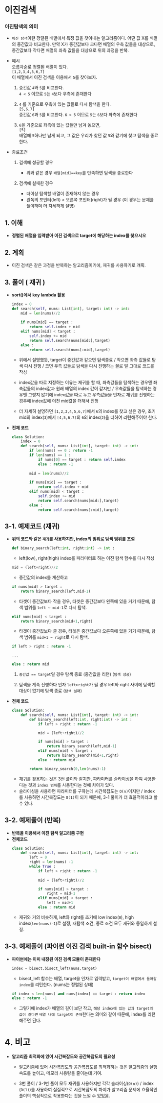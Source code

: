 # 이진검색
### 이진탐색의 의미 
*   ```이진 탐색```이란 정렬된 배열에서 특정 값을 찾아내는 알고리즘이다. 어떤 값 X를 배열의 중간값과 비교한다. 만약 X가 중간값보다 크다면 배열의 우측 값들을 대상으로, 중간값보다 작다면 배열의 좌측 값들을 대상으로 위의 과정을 반복.

* 예시   
오름차순로 정렬된 배열이 있다.   
```[1,2,3,4,5,6,7]```  
이 배열에서 이진 검색을 이용해서 ```5```를 찾아보자.

    1. 
        중간값 ```4```와 ```5```를 비교한다.  
        ```4 < 5``` 이므로 ```5```는 ```4```보다 우측에 존재한다 

    2.  
        ```4``` 를 기준으로 우측에 있는 값들로 다시 탐색을 한다.  
        ```[5,6,7]```   
        중간값 ```6```과 ```5```를 비교한다.
        ```6 > 5``` 이므로 ```5```는 ```6```보다 좌측에 존재한다
    
    3. ```6```을 기준으로 좌측에 있는 값들만 남겨 놓으면,  
        ```[5]```   
        배열에 ```5```하나만 남게 되고, 그 값은 우리가 찾던 값 ```5```와 같기에 찾고 탐색을 종료한다.
    
* 종료조건   
    1. 검색에 성공할 경우 
        * 위와 같은 경우 ```배열[mid]==key```를 만족하면 탐색을 종료한다

    2. 검색에 실패한 경우
        * 더이상 탐색할 배열이 존재하지 않는 경우
        * 왼쪽의 포인터(left) > 오른쪽 포인터(right)가 될 경우 (이 경우는 문제를 풀이하며 더 자세하게 설명)
    
## 1. 이해
* __정렬된 배열을 입력받아 이진 검색으로 target에 해당하는 index를 찾으시오__

## 2. 계획
* 이진 검색은 같은 과정을 반복하는 알고리즘이기에, 재귀를 사용하기로 걔획.

## 3. 풀이 ( 재귀 )

* __sort()에서 key lambda 활용__

    ```python
    index = 0
    def search(self, nums: List[int], target: int) -> int:
        mid = len(nums)//2
        
        if nums[mid] == target :
            return self.index + mid
        elif nums[mid] < target :
            self.index += mid
            return self.search(nums[mid:],target)
        else :
            return self.search(nums[:mid],target)
    ```
    * 위에서 설명했듯, target이 중간값과 같으면 탐색종료 / 작으면 좌측 값들로 탐색 다시 진행 / 크면 우측 값들로 탐색을 다시 진행하는 꼴로 말 그대로 코드를 작성

    * index값을 따로 지정하는 이유는 재귀를 할 때, 좌측값들을 탐색하는 경우엔 좌측값들의 index값과 원래 배열의 index 값이 같지만 / 우측값들을 탐색하는 경우엔 그렇지 않기에 index값을 따로 두고 우측값들을 인자로 재귀를 진행하는 경우에 index값에 이전 mid값을 더해서 진행

    * 더 자세히 설명하면 ```[1,2,3,4,5,6,7]```에서 ```6```의 index를 찾고 싶은 경우, 초기 mid의 index(```3```)에서 ```[4,5,6,7]```의 ```6```의 index(```2```)을 더하여 리턴해주어야 한다. 

* __전체 코드__
    
    ```python
    class Solution:
        index = 0
        def search(self, nums: List[int], target: int) -> int:
            if len(nums) == 0 : return -1
            if len(nums) == 1 :
                if nums[0] == target : return self.index
                else : return -1
            
            mid = len(nums)//2
            
            if nums[mid] == target :
                return self.index + mid
            elif nums[mid] < target :
                self.index += mid
                return self.search(nums[mid:],target)
            else :
                return self.search(nums[:mid],target)
    ```

## 3-1. 예제코드 (재귀)
* __위의 코드와 같은 ```재귀```를 사용하지만, index의 범위로 탐색 범위를 조절__
    ```python
    def binary_search(left:int, right:int) -> int :
    ```
    * left(low), right(high) index를 파라미터로 하는 이진 탐색 함수를 다시 작성
    
    ```python
    mid = (left+right)//2
    ```
    * 중간값의 index를 계산하고

    ```python
    if nums[mid] > target :
        return binary_search(left,mid-1)
    ```
    * 타겟이 중간값보다 작을 경우, 타겟은 중간값보다 왼쪽에 있을 거기 때문에, 탐색 범위를 ```left ~ mid-1```로 다시 탐색.

    ```python
    elif nums[mid] < target :
        return binary_search(mid+1,right)
    ```
    * 타겟이 중간값보다 클 경우, 타겟은 중간값보다 오른쪽에 있을 거기 때문에, 탐색 범위를 ```mid+1 ~ right```로 다시 탐색.

    ```python
    if left > right : return -1
    
    ...
    
    else : return mid
    ```
    1. ```중간값 == target```일 경우 탐색 종료 (중간값을 리턴) (```탐색 성공```)
    
    2. 탐색을 계속 진행하다 인자 ```left>right```가 될 경우 left와 right 사이에 탐색할 대상이 없기에 탐색 종료 (```탐색 실패```)
    
* __전체 코드__
    
    ```python
    class Solution:
        def search(self, nums: List[int], target: int) -> int:
            def binary_search(left:int, right:int) -> int :
                if left > right : return -1

                mid = (left+right)//2

                if nums[mid] > target :
                    return binary_search(left,mid-1)
                elif nums[mid] < target :
                    return binary_search(mid+1,right)
                else : return mid

            return binary_search(0,len(nums)-1)
    ```
    * 재귀를 활용하는 것은 3번 풀이와 같지만, 파라미터를 슬라이싱을 하여 사용한다는 것과 ```index 범위```를 사용한다는 것에 차이가 있다.
    * 슬라이싱을 사용하면 파라미터를 구하는데 시간복잡도는 ```O(n)```이지만 / index를 사용하면 시간복잡도는 ```O(1)```이 되기 때문에, 3-1 풀이가 더 효율적이라고 할 수 있다.

## 3-2. 예제풀이 (반복)
* __반복을 이용해서 이진 탐색 알고리즘 구현__
* __전체코드__
    ```python
    class Solution:
        def search(self, nums: List[int], target: int) -> int:
            left = 0
            right = len(nums) -1
            while True :
                if left > right : return -1
                
                mid = (left+right)//2

                if nums[mid] > target :
                    right = mid-1
                elif nums[mid] < target :
                    left = mid+1
                else : return mid
    ```
    * 재귀와 거의 비슷하게, left와 right를 초기에 low index(```0```), high index(```len(nums)-1```)로 설정, 재탐색 조건, 종료 조건 모두 재귀와 동일하게 설정.

## 3-3. 예제풀이 (파이썬 이진 검색 built-in 함수 bisect)
* __파이썬에는 이미 내장된 이진 검색 모듈이 존재한다__
    ```python
    index = bisect.bisect_left(nums,target)
    ```
    * bisect_left 함수는 배열, target을 인자로 입력받고, ```target이 배열에서 들어갈 index```를 리턴한다. (nums는 정렬된 상태)

    ```python
    if index < len(nums) and nums[index] == target : return index
    else : return -1
    ```
    * 그렇기에 index가 배열의 길이 보단 작고, ```해당 index에 있는 값과 target의 값이 같다면``` ```배열 내에 target이 존재```한다는 의미와 같이 때문에, index를 리턴해주면 된다.

# 4. 비고
* __알고리즘 최적화에 있어 시간복잡도와 공간복잡도의 필요성__
    * 알고리즘에 있어 시간복잡도와 공간복잡도를 최적화하는 것은 알고리즘의 실행 속도를 높이고, 메모리 사용량을 줄이는데 기여.

    * 3번 풀이 / 3-1번 풀이 모두 재귀를 사용하지만 각각 슬라이싱(```O(n)```) / index (```O(1)```)를 사용하여 실질적으로 시간복잡도의 차이가 알고리즘 문제에 효율적인 풀이의 핵심적으로 작용한다는 것을 느낄 수 있었음.


